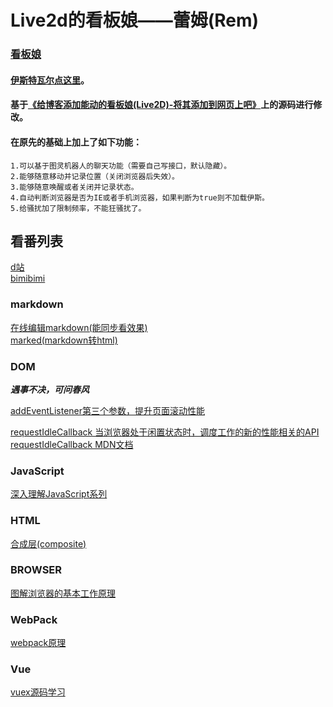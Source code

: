 # Live2d的看板娘——蕾姆(Rem) 
### [看板娘](https://btea.github.io/live/)
#### [伊斯特瓦尔点这里](https://www.wikimoe.com/?post=76)。
#### 基于[《给博客添加能动的看板娘(Live2D)-将其添加到网页上吧》](https://imjad.cn/archives/lab/add-dynamic-poster-girl-with-live2d-to-your-blog-02)上的源码进行修改。
#### 在原先的基础上加上了如下功能：

	1.可以基于图灵机器人的聊天功能（需要自己写接口，默认隐藏）。
	2.能够随意移动并记录位置（关闭浏览器后失效）。
	3.能够随意唤醒或者关闭并记录状态。
	4.自动判断浏览器是否为IE或者手机浏览器，如果判断为true则不加载伊斯。
	5.给骚扰加了限制频率，不能狂骚扰了。

## 看番列表
[d站](https://www.5dm.tv/timeline)  
[bimibimi](http://www.bimibimi.tv/)


### markdown
[在线编辑markdown(能同步看效果)](https://www.mdeditor.com/)  
[marked(markdown转html)](https://github.com/markedjs/marked)

### __DOM__
___遇事不决，可问春风___

[addEventListener第三个参数，提升页面滚动性能](https://github.com/justjavac/the-front-end-knowledge-you-may-not-know/blob/master/archives/006-web-scrolling-performance-optimization-passive-event-listeners.md)  

[requestIdleCallback 当浏览器处于闲置状态时，调度工作的新的性能相关的API](https://github.com/justjavac/the-front-end-knowledge-you-may-not-know/issues/9)  
[requestIdleCallback MDN文档](https://developer.mozilla.org/zh-CN/docs/Web/API/Window/requestIdleCallback)

### __JavaScript__  
[深入理解JavaScript系列](https://www.cnblogs.com/TomXu/archive/2011/12/15/2288411.html)  
### __HTML__  
[合成层(composite)](http://jartto.wang/2017/09/29/expand-on-performance-composite/)    
### __BROWSER__
[图解浏览器的基本工作原理](https://zhuanlan.zhihu.com/p/47407398)    
### __WebPack__  
[webpack原理](https://segmentfault.com/a/1190000015088834?utm_source=tag-newest)  
### __Vue__  
[vuex源码学习](https://mp.weixin.qq.com/s?__biz=MzA4Nzg0MDM5Nw==&mid=2247484399&amp;idx=1&amp;sn=70494ab90a38666c41c3a024097c162e&source=41#wechat_redirect)
